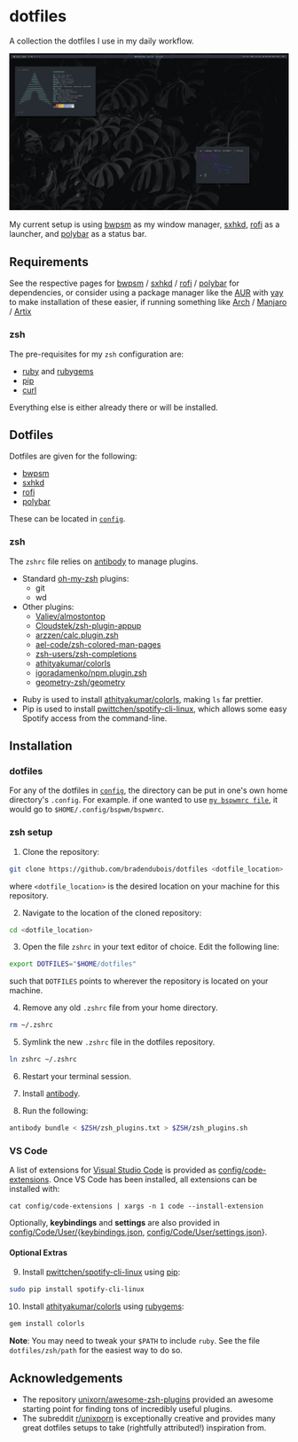 # dotfiles

A collection the dotfiles I use in my daily workflow.

![](screenshot.png)

My current setup is using [bwpsm](https://github.com/baskerville/bspwm) as my window manager, [sxhkd](https://github.com/baskerville/sxhkd), [rofi](https://github.com/davatorium/rofi) as a launcher, and [polybar](https://github.com/polybar/polybar) as a status bar.

## Requirements

See the respective pages for [bwpsm](https://github.com/baskerville/bspwm) / [sxhkd](https://github.com/baskerville/sxhkd) / [rofi](https://github.com/davatorium/rofi) / [polybar](https://github.com/polybar/polybar) for dependencies, or consider using a package manager like the [AUR](https://aur.archlinux.org/) with [yay](https://github.com/Jguer/yay) to make installation of these easier, if running something like [Arch](https://www.archlinux.org/) / [Manjaro](https://manjaro.org/) / [Artix](https://artixlinux.org/)

### zsh

The pre-requisites for my ``zsh`` configuration are:

* [ruby](https://www.ruby-lang.org/en/) and [rubygems](https://rubygems.org/)
* [pip](https://pypi.org/project/pip/)
* [curl](https://curl.haxx.se/)

Everything else is either already there or will be installed.

## Dotfiles

Dotfiles are given for the following:

* [bwpsm](https://github.com/baskerville/bspwm)
* [sxhkd](https://github.com/baskerville/sxhkd)
* [rofi](https://github.com/davatorium/rofi)
* [polybar](https://github.com/polybar/polybar)

These can be located in [``config``](./config).

### zsh

The ``zshrc`` file relies on [antibody](https://getantibody.github.io/) to manage plugins.

* Standard [oh-my-zsh](https://github.com/ohmyzsh/ohmyzsh) plugins:
  * git
  * wd
* Other plugins:
  * [Valiev/almostontop](https://github.com/Valiev/almostontop)
  * [Cloudstek/zsh-plugin-appup](https://github.com/Cloudstek/zsh-plugin-appup)
  * [arzzen/calc.plugin.zsh](https://github.com/arzzen/calc.plugin.zsh)
  * [ael-code/zsh-colored-man-pages](https://github.com/ael-code/zsh-colored-man-pages)
  * [zsh-users/zsh-completions](https://github.com/zsh-users/zsh-completions)
  * [athityakumar/colorls](https://github.com/athityakumar/colorls)
  * [igoradamenko/npm.plugin.zsh](https://github.com/igoradamenko/npm.plugin.zsh)
  * [geometry-zsh/geometry](https://github.com/geometry-zsh/geometry)

- Ruby is used to install [athityakumar/colorls](https://github.com/athityakumar/colorls), making ``ls`` far prettier.
- Pip is used to install [pwittchen/spotify-cli-linux](https://github.com/pwittchen/spotify-cli-linux), which allows some easy Spotify access from the command-line.

## Installation

### dotfiles

For any of the dotfiles in [``config``](./config), the directory can be put in one's own home directory's ``.config``. For example. if one wanted to use [``my bspwmrc file``](./config/bspwm/bspwmrc), it would go to ``$HOME/.config/bspwm/bspwmrc``.

### zsh setup

1. Clone the repository:

```sh
git clone https://github.com/bradendubois/dotfiles <dotfile_location>
```

where ``<dotfile_location>`` is the desired location on your machine for this repository.

2. Navigate to the location of the cloned repository:
```sh
cd <dotfile_location>
```

3. Open the file ``zshrc`` in your text editor of choice. Edit the following line:

```sh
export DOTFILES="$HOME/dotfiles"
```

such that ``DOTFILES`` points to wherever the repository is located on your machine.

4. Remove any old ``.zshrc`` file from your home directory.

```sh
rm ~/.zshrc
```

5. Symlink the new ``.zshrc`` file in the dotfiles repository.

```sh
ln zshrc ~/.zshrc
```

6. Restart your terminal session.

7. Install [antibody](https://getantibody.github.io/).

8. Run the following:

```sh
antibody bundle < $ZSH/zsh_plugins.txt > $ZSH/zsh_plugins.sh
```

### VS Code

A list of extensions for [Visual Studio Code](https://code.visualstudio.com/) is provided as [config/code-extensions](config/code-extensions). Once VS Code has been installed, all extensions can be installed with:

```shell
cat config/code-extensions | xargs -n 1 code --install-extension
```

Optionally, **keybindings** and **settings** are also provided in [config/Code/User/](config/Code/User/){[keybindings.json](config/Code/User/keybindings.json), [config/Code/User/settings.json](settings.json)}.

#### Optional Extras

9. Install [pwittchen/spotify-cli-linux](https://github.com/pwittchen/spotify-cli-linux) using [pip](https://pypi.org/project/pip/):
```sh
sudo pip install spotify-cli-linux
```

10. Install  [athityakumar/colorls](https://github.com/athityakumar/colorls) using [rubygems](https://rubygems.org/):
```sh
gem install colorls
```

**Note**: You may need to tweak your ``$PATH`` to include ``ruby``. See the file ``dotfiles/zsh/path`` for the easiest way to do so.

## Acknowledgements

* The repository [unixorn/awesome-zsh-plugins](https://github.com/unixorn/awesome-zsh-plugins#plugins) provided an awesome starting point for finding tons of incredibly useful plugins.
* The subreddit [r/unixporn](https://www.reddit.com/r/unixporn/) is exceptionally creative and provides many great dotfiles setups to take (rightfully attributed!) inspiration from.
